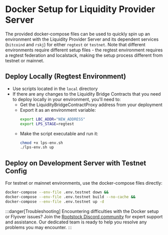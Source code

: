 # Docker Setup for Liquidity Provider Server

The provided docker-compose files can be used to quickly spin up an environment with the Liquidity Provider Server and its dependent services (`bitcoind` and `rskj`) for either `regtest` or `testnet`. Note that different environments require different setup files - the regtest environment requires a regtest federation and localstack, making the setup process different from testnet or mainnet.

## Deploy Locally (Regtest Environment)

* Use scripts located in the `local` directory
* If there are any changes to the Liquidity Bridge Contracts that you need to deploy locally in your environment, you'll need to:
  * Get the LiquidityBridgeContractProxy address from your deployment
  * Export it as an environment variable:
    ```bash
    export LBC_ADDR="NEW_ADDRESS"
    export LPS_STAGE=regtest
    ```
  * Make the script executable and run it:
    ```bash
    chmod +x lps-env.sh
    ./lps-env.sh up
    ```

## Deploy on Development Server with Testnet Config

For testnet or mainnet environments, use the docker-compose files directly:

```bash
docker-compose --env-file .env.testnet down &&
docker-compose --env-file .env.testnet build --no-cache &&
docker-compose --env-file .env.testnet up -d
```

:::danger[Troubleshooting]
Encountering difficulties with the Docker setup or Flyover issues? Join the [Rootstock Discord community](http://discord.gg/rootstock) for expert support and assistance. Our dedicated team is ready to help you resolve any problems you may encounter.
:::
